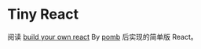 # Tiny React

阅读 [build your own react](https://pomb.us/build-your-own-react/) By [pomb](https://github.com/pomber) 后实现的简单版 React。
